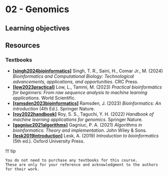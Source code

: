 # 02 - Genomics

## Learning objectives

## Resources

### Textbooks

-   [**[singh2024bioinformatics]**](https://www.routledge.com/Bioinformatics-and-Computational-Biology-Technological-Advancements-Applications/Singh-Saini-Comar-Junior/p/book/9781032361581) Singh, T. R., Saini, H., Comar Jr., M. (2024) *Bioinformatics and Computational Biology: Technological advancements, applications, and opportunities*. CRC Press.
-   [**[low2023practical]**](https://doi.org/10.1142/12908) Low, L., Tammi, M. (2023) *Practical bioinformatics for beginners: From raw sequence analysis to machine learning applications*. World Scientific.
-   [**[ramsden2023bioinformatics]**](https://link.springer.com/book/10.1007/978-3-030-45607-8) Ramsden, J. (2023) *Bioinformatics: An introduction* (4th Ed.). Springer Nature.
-   [**[roy2022handbook]**](https://link.springer.com/book/10.1007/978-981-16-9158-4) Roy, S. S., Taguchi, Y. H. (2022) *Handbook of machine learning applications for genomics*. Springer Nature.
-   [**[gagniuc2021algorithms]**](https://doi.org/10.1002/9781119698005) Gagniuc, P. A. (2021) *Algorithms in bioinformatics: Theory and implementation*. John Wiley & Sons.
-   [**[lesk2019introduction]**](https://global.oup.com/academic/product/introduction-to-bioinformatics-9780198794141?cc=us&lang=en&) Lesk, A. (2019) *Introduction to bioinformatics* (5th ed.). Oxford University Press.

!!! tip

    You do not need to purchase any textbooks for this course.
    These are only for your reference and acknowledgment to the authors for their work.
